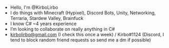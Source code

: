  - Hello, I'm @KirboLirbo
 - I do things with Minecraft (Hypixel), Discord Bots, Unity, Networking, Terraria, Stardew Valley, Brainfuck
 - I know C# ~4 years experience
 - I’m looking to collaborate on really anything in C#
 - kirbolirbo@gmail.com (I check this once a week) / Kirbo#1124 (Discord, I tend to block random friend requests so send me a dm if possible)

<!---
KirboLirbo/KirboLirbo is a ✨ special ✨ repository because its `README.md` (this file) appears on your GitHub profile.
You can click the Preview link to take a look at your changes.
--->
